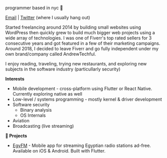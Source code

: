 programmer based in nyc 🗽

[Email](mailto:Andrew@andrewtechful.com) | [Twitter](https://twitter/alphangolf) (where I usually hang out)

Started freelancing around 2014 by building small websites using WordPress then quickly grew to build much bigger web projects using a wide array of technologies. I was one of Fiverr's top rated sellers for 3 consecutive years and got featured in a few of their marketing campaigns. Around 2018, I decided to leave Fiverr and go fully independent under my own brand/company called AndrewTechful.

I enjoy reading, traveling, trying new restaurants, and exploring new subjects in the software industry (particullarly security)

**Interests**
- Mobile development - cross-platform using Flutter or React Native. Currently exploring native as well
- Low-level / systems programming - mostly kernel & driver development
- Software security
  - Binary analysis
  - OS Internals
- Aviation
- Broadcasting (live streaming)

**🔨 Projects**
- [EgyFM](https://egy.fm) - Mobile app for streaming Egyptian radio stations ad-free. Available on iOS & Android. Built with Flutter.
